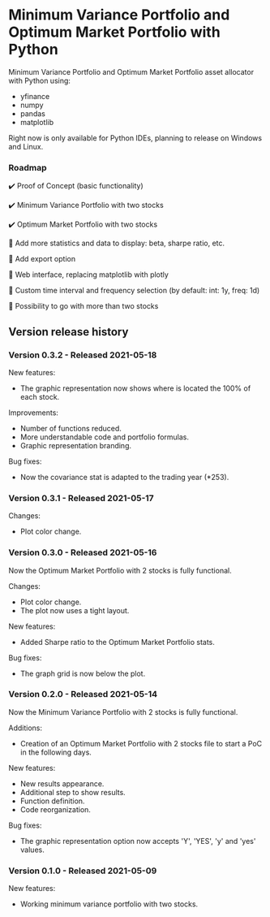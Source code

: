# Minimum Variance Portfolio and Optimum Market Portfolio with Python

Minimum Variance Portfolio and Optimum Market Portfolio asset allocator with Python using:
* yfinance
* numpy
* pandas
* matplotlib

Right now is only available for Python IDEs, planning to release on Windows and Linux.

### Roadmap

:heavy_check_mark: Proof of Concept (basic functionality)

:heavy_check_mark: Minimum Variance Portfolio with two stocks

:heavy_check_mark: Optimum Market Portfolio with two stocks

:construction: Add more statistics and data to display: beta, sharpe ratio, etc.

:construction: Add export option

:construction: Web interface, replacing matplotlib with plotly

:construction: Custom time interval and frequency selection (by default: int: 1y, freq: 1d)

:construction: Possibility to go with more than two stocks

## Version release history

### Version 0.3.2 - Released 2021-05-18

New features:
* The graphic representation now shows where is located the 100% of each stock.

Improvements:
* Number of functions reduced.
* More understandable code and portfolio formulas.
* Graphic representation branding.

Bug fixes:
* Now the covariance stat is adapted to the trading year (*253).

### Version 0.3.1 - Released 2021-05-17

Changes:
* Plot color change.

### Version 0.3.0 - Released 2021-05-16

Now the Optimum Market Portfolio with 2 stocks is fully functional.

Changes:
* Plot color change.
* The plot now uses a tight layout.

New features:
* Added Sharpe ratio to the Optimum Market Portfolio stats.

Bug fixes:
* The graph grid is now below the plot.

### Version 0.2.0 - Released 2021-05-14

Now the Minimum Variance Portfolio with 2 stocks is fully functional.

Additions:
* Creation of an Optimum Market Portfolio with 2 stocks file to start a PoC in the following days.

New features:
* New results appearance.
* Additional step to show results.
* Function definition.
* Code reorganization.

Bug fixes:
* The graphic representation option now accepts 'Y', 'YES', 'y' and 'yes' values.

### Version 0.1.0 - Released 2021-05-09

New features:
* Working minimum variance portfolio with two stocks.
